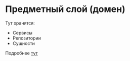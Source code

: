 # Предметный слой (домен)

Тут хранятся:

* Сервисы
* Репозитории
* Сущности

Подробнее [тут](https://github.com/zndoc/team/blob/master/architecture/domain.md)
